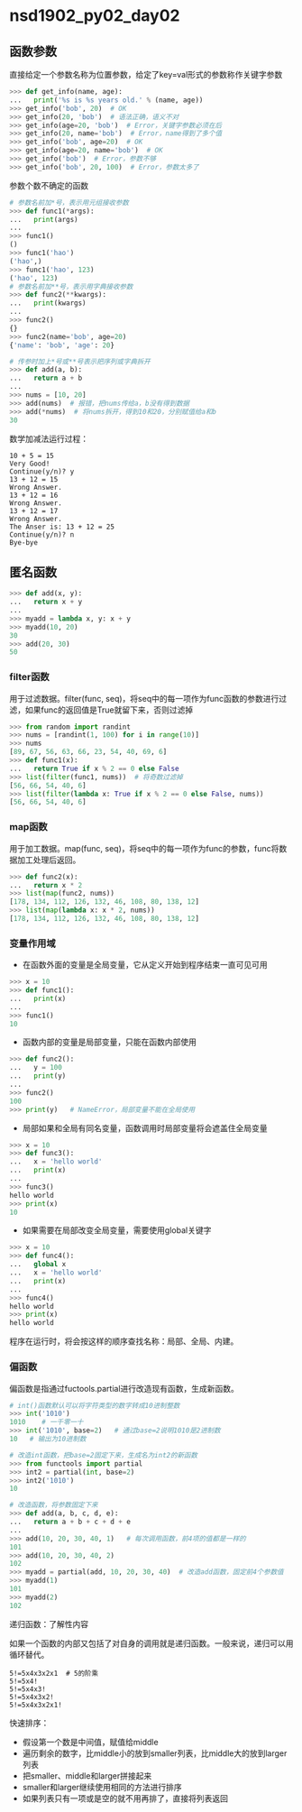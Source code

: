 # nsd1902_py02_day02

## 函数参数

直接给定一个参数名称为位置参数，给定了key=val形式的参数称作关键字参数

```python
>>> def get_info(name, age):
...   print('%s is %s years old.' % (name, age))
>>> get_info('bob', 20)  # OK
>>> get_info(20, 'bob')  # 语法正确，语义不对
>>> get_info(age=20, 'bob')  # Error，关键字参数必须在后
>>> get_info(20, name='bob')  # Error，name得到了多个值
>>> get_info('bob', age=20)  # OK
>>> get_info(age=20, name='bob')  # OK
>>> get_info('bob')  # Error，参数不够
>>> get_info('bob', 20, 100)  # Error，参数太多了
```

参数个数不确定的函数

```python
# 参数名前加*号，表示用元组接收参数
>>> def func1(*args):
...   print(args)
... 
>>> func1()
()
>>> func1('hao')
('hao',)
>>> func1('hao', 123)
('hao', 123)
# 参数名前加**号，表示用字典接收参数
>>> def func2(**kwargs):
...   print(kwargs)
... 
>>> func2()
{}
>>> func2(name='bob', age=20)
{'name': 'bob', 'age': 20}

# 传参时加上*号或**号表示把序列或字典拆开
>>> def add(a, b):
...   return a + b
... 
>>> nums = [10, 20]
>>> add(nums)  # 报错，把nums传给a，b没有得到数据
>>> add(*nums)  # 将nums拆开，得到10和20，分别赋值给a和b
30
```

数学加减法运行过程：

```shell
10 + 5 = 15
Very Good!
Continue(y/n)? y
13 + 12 = 15
Wrong Answer.
13 + 12 = 16
Wrong Answer.
13 + 12 = 17
Wrong Answer.
The Anser is: 13 + 12 = 25
Continue(y/n)? n
Bye-bye
```

## 匿名函数

```python
>>> def add(x, y):
...   return x + y
... 
>>> myadd = lambda x, y: x + y
>>> myadd(10, 20)
30
>>> add(20, 30)
50
```

### filter函数

用于过滤数据。filter(func, seq)，将seq中的每一项作为func函数的参数进行过滤，如果func的返回值是True就留下来，否则过滤掉

```python
>>> from random import randint
>>> nums = [randint(1, 100) for i in range(10)]
>>> nums
[89, 67, 56, 63, 66, 23, 54, 40, 69, 6]
>>> def func1(x):
...   return True if x % 2 == 0 else False
>>> list(filter(func1, nums))  # 将奇数过滤掉
[56, 66, 54, 40, 6]
>>> list(filter(lambda x: True if x % 2 == 0 else False, nums))
[56, 66, 54, 40, 6]
```

### map函数

用于加工数据。map(func, seq)，将seq中的每一项作为func的参数，func将数据加工处理后返回。

```python
>>> def func2(x):
...   return x * 2
>>> list(map(func2, nums))
[178, 134, 112, 126, 132, 46, 108, 80, 138, 12]
>>> list(map(lambda x: x * 2, nums))
[178, 134, 112, 126, 132, 46, 108, 80, 138, 12]
```

### 变量作用域

- 在函数外面的变量是全局变量，它从定义开始到程序结束一直可见可用

```python
>>> x = 10
>>> def func1():
...   print(x)
... 
>>> func1()
10
```

- 函数内部的变量是局部变量，只能在函数内部使用

```python
>>> def func2():
...   y = 100
...   print(y)
... 
>>> func2()
100
>>> print(y)   # NameError，局部变量不能在全局使用
```

- 局部如果和全局有同名变量，函数调用时局部变量将会遮盖住全局变量

```python
>>> x = 10
>>> def func3():
...   x = 'hello world'
...   print(x)
... 
>>> func3()
hello world
>>> print(x)
10
```

- 如果需要在局部改变全局变量，需要使用global关键字

```python
>>> x = 10
>>> def func4():
...   global x
...   x = 'hello world'
...   print(x)
... 
>>> func4()
hello world
>>> print(x)
hello world
```

程序在运行时，将会按这样的顺序查找名称：局部、全局、内建。

### 偏函数

偏函数是指通过fuctools.partial进行改造现有函数，生成新函数。

```python
# int()函数默认可以将字符类型的数字转成10进制整数
>>> int('1010')
1010    # 一千零一十
>>> int('1010', base=2)   # 通过base=2说明1010是2进制数
10   # 输出为10进制数

# 改造int函数，把base=2固定下来，生成名为int2的新函数
>>> from functools import partial
>>> int2 = partial(int, base=2)
>>> int2('1010')
10

# 改造函数，将参数固定下来
>>> def add(a, b, c, d, e):
...   return a + b + c + d + e
... 
>>> add(10, 20, 30, 40, 1)   # 每次调用函数，前4项的值都是一样的
101
>>> add(10, 20, 30, 40, 2)
102
>>> myadd = partial(add, 10, 20, 30, 40)  # 改造add函数，固定前4个参数值
>>> myadd(1)
101
>>> myadd(2)
102
```

递归函数：了解性内容

如果一个函数的内部又包括了对自身的调用就是递归函数。一般来说，递归可以用循环替代。

```shell
5!=5x4x3x2x1  # 5的阶乘
5!=5x4!
5!=5x4x3!
5!=5x4x3x2!
5!=5x4x3x2x1!
```

快速排序：

- 假设第一个数是中间值，赋值给middle
- 遍历剩余的数字，比middle小的放到smaller列表，比middle大的放到larger列表
- 把smaller、middle和larger拼接起来
- smaller和larger继续使用相同的方法进行排序
- 如果列表只有一项或是空的就不用再排了，直接将列表返回









